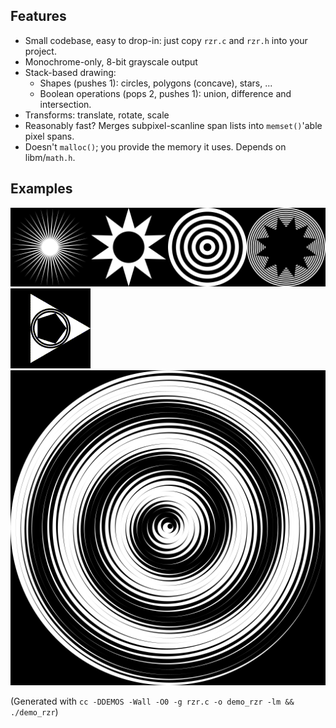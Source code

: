 ## Features
 - Small codebase, easy to drop-in: just copy `rzr.c` and `rzr.h` into your project.
 - Monochrome-only, 8-bit grayscale output
 - Stack-based drawing:
   - Shapes (pushes 1): circles, polygons (concave), stars, ...
   - Boolean operations (pops 2, pushes 1): union, difference and intersection.
 - Transforms: translate, rotate, scale
 - Reasonably fast? Merges subpixel-scanline span lists into `memset()`'able pixel spans.
 - Doesn't `malloc()`; you provide the memory it uses. Depends on libm/`math.h`.

## Examples

![](./_rzrdemo_zoo.png)
![](./_rzrdemo_trirot.gif)
![](./_rzrdemo_sharp.png)

(Generated with `cc -DDEMOS -Wall -O0 -g rzr.c -o demo_rzr -lm && ./demo_rzr`)
